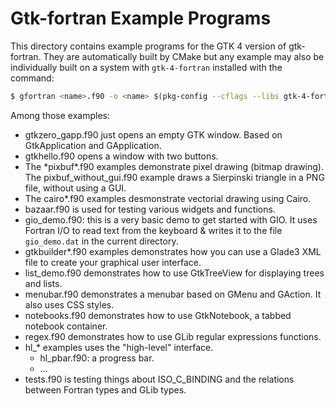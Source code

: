 # Gtk-fortran Example Programs

This directory contains example programs for the GTK 4 version of gtk-fortran.
They are automatically built by CMake but any example may also be individually 
built on a system with `gtk-4-fortran` installed with the command:

```bash
$ gfortran <name>.f90 -o <name> $(pkg-config --cflags --libs gtk-4-fortran)
```

Among those examples:

- gtkzero_gapp.f90 just opens an empty GTK window. Based on GtkApplication and GApplication. 
- gtkhello.f90 opens a window with two buttons.
- The \*pixbuf\*.f90 examples demonstrate pixel drawing (bitmap drawing). The pixbuf\_without\_gui.f90 example draws a Sierpinski triangle in a PNG file, without using a GUI.
- The cairo*.f90 examples desmonstrate vectorial drawing using Cairo.
- bazaar.f90 is used for testing various widgets and functions.
- gio_demo.f90: this is a very basic demo to get started with GIO. It uses 
Fortran I/O to read text from the keyboard & writes it to the file `gio_demo.dat`
in the current directory.
- gtkbuilder*.f90 examples demonstrates how you can use a Glade3 XML file to
create your graphical user interface.
- list_demo.f90 demonstrates how to use GtkTreeView for displaying trees and 
lists.
- menubar.f90 demonstrates a menubar based on GMenu and GAction. It also uses CSS styles.
- notebooks.f90 demonstrates how to use GtkNotebook, a tabbed notebook container.
- regex.f90 demonstrates how to use GLib regular expressions functions.
- hl_* examples uses the "high-level" interface.
    - hl_pbar.f90:  a progress bar.
    - ...
- tests.f90 is testing things about ISO_C_BINDING and the relations between 
Fortran types and GLib types.
